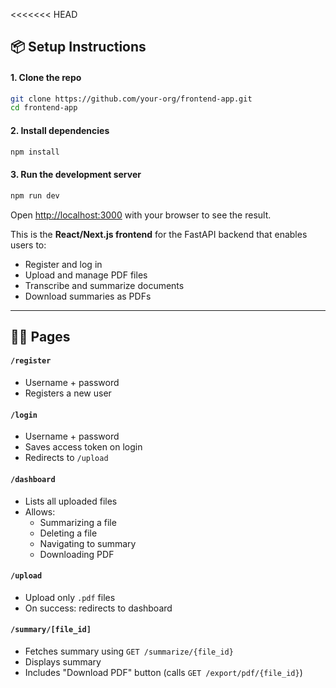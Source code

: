 <<<<<<< HEAD
## 📦 Setup Instructions

#### 1. Clone the repo

```bash
git clone https://github.com/your-org/frontend-app.git
cd frontend-app
```

#### 2. Install dependencies

```bash
npm install
```

#### 3. Run the development server

```bash
npm run dev
```

Open [http://localhost:3000](http://localhost:3000) with your browser to see the result.

This is the **React/Next.js frontend** for the FastAPI backend that enables users to:
- Register and log in
- Upload and manage PDF files
- Transcribe and summarize documents
- Download summaries as PDFs
---

## 🧑‍💻 Pages

#### `/register`
- Username + password
- Registers a new user

#### `/login`
- Username + password
- Saves access token on login
- Redirects to `/upload`

#### `/dashboard`
- Lists all uploaded files
- Allows:
  - Summarizing a file
  - Deleting a file
  - Navigating to summary
  - Downloading PDF

#### `/upload`
- Upload only `.pdf` files
- On success: redirects to dashboard

#### `/summary/[file_id]`
- Fetches summary using `GET /summarize/{file_id}`
- Displays summary
- Includes "Download PDF" button (calls `GET /export/pdf/{file_id}`)
